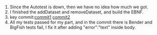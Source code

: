 
1. Since the Autotest is down, then we have no idea how much we got.
2. I finished the addDataset and removeDataset, and build the EBNF.  
3. key commit:[commit1](https://github.com/CS310-2017Jan/cpsc310project_team80/commit/91062aa0f729211ce2af1324960ccd437e9b45c6)
              [commit2](https://github.com/CS310-2017Jan/cpsc310project_team80/commit/c80d3b1ead5a46f6305a749f08e38ba1ac887437)
4. All my tests passed for my part, and in the commit there is Bender and BigFish tests fail, I fix it after adding "error":"text" inside body.
